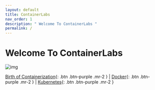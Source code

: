 ```yaml
---
layout: default
title: ContainerLabs
nav_order: 1
description: " Welcome To ContainerLabs "
permalink: /
---
```



# Welcome To ContainerLabs

![img](https://raw.githubusercontent.com/sangam14/ContainerLabs/master/img/containerlabs_banner.jpg)


[Birth of Containerization](){: .btn .btn-purple .mr-2 } | [Docker](){: .btn .btn-purple .mr-2 } | [Kubernetes](){: .btn .btn-purple .mr-2 }

